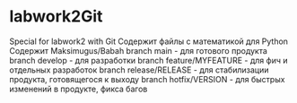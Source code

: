 # labwork2Git
Special for labwork2 with Git
Содержит файлы с математикой для Python
Содержит Maksimugus/Babah
branch main - для готового продукта
branch develop - для разработки
branch feature/MYFEATURE - для фич и отдельных разработок
branch release/RELEASE - для стабилизации продукта, готовящегося к выходу
branch hotfix/VERSION - для быстрых изменений в продукте, фикса багов
